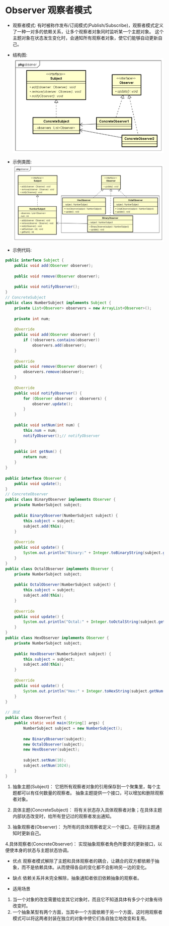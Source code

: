 # Observer 观察者模式

- 观察者模式:
有时被称作发布/订阅模式(Publish/Subscribe)，观察者模式定义了一种一对多的依赖关系，让多个观察者对象同时监听某一个主题对象。
这个主题对象在状态发生变化时，会通知所有观察者对象，使它们能够自动更新自己。

- 结构图:
![Observer_structure](images/16.Observer_structure.png)

- 示例类图:
![Observer_uml](images/16.Observer_uml.png)

- 示例代码:
```java
public interface Subject {
	public void add(Observer observer);

	public void remove(Observer observer);

	public void notifyObserver();
}
// ConcreteSubject
public class NumberSubject implements Subject {
	private List<Observer> observers = new ArrayList<Observer>();

	private int num;

	@Override
	public void add(Observer observer) {
		if (!observers.contains(observer))
			observers.add(observer);
	}

	@Override
	public void remove(Observer observer) {
		observers.remove(observer);
	}

	@Override
	public void notifyObserver() {
		for (Observer observer : observers) {
			observer.update();
		}
	}

	public void setNum(int num) {
		this.num = num;
		notifyObserver();// notifyObserver
	}

	public int getNum() {
		return num;
	}
}

public interface Observer {
	public void update();
}
// ConcreteObserver
public class BinaryObserver implements Observer {
	private NumberSubject subject;

	public BinaryObserver(NumberSubject subject) {
		this.subject = subject;
		subject.add(this);
	}

	@Override
	public void update() {
		System.out.println("Binary:" + Integer.toBinaryString(subject.getNum()));
	}
}
public class OctalObserver implements Observer {
	private NumberSubject subject;

	public OctalObserver(NumberSubject subject) {
		this.subject = subject;
		subject.add(this);
	}

	@Override
	public void update() {
		System.out.println("Octal:" + Integer.toOctalString(subject.getNum()));
	}
}
public class HexObserver implements Observer {
	private NumberSubject subject;

	public HexObserver(NumberSubject subject) {
		this.subject = subject;
		subject.add(this);
	}

	@Override
	public void update() {
		System.out.println("Hex:" + Integer.toHexString(subject.getNum()).toUpperCase());
	}
}

// 测试
public class ObserverTest {
	public static void main(String[] args) {
		NumberSubject subject = new NumberSubject();

		new BinaryObserver(subject);
		new OctalObserver(subject);
		new HexObserver(subject);
		
		subject.setNum(10);
		subject.setNum(1024);
	}
}
```

1. 抽象主题(Subject)：
它把所有观察者对象的引用保存到一个聚集里，每个主题都可以有任何数量的观察者。
抽象主题提供一个接口，可以增加和删除观察者对象。

2. 具体主题(ConcreteSubject)：
将有关状态存入具体观察者对象；在具体主题内部状态改变时，给所有登记过的观察者发出通知。

3. 抽象观察者(Observer)：
为所有的具体观察者定义一个接口，在得到主题通知时更新自己。

4.具体观察者(ConcreteObserver)：
实现抽象观察者角色所要求的更新接口，以便使本身的状态与主题状态协调。

- 优点
观察者模式解除了主题和具体观察者的耦合，让耦合的双方都依赖于抽象，而不是依赖具体。从而使得各自的变化都不会影响另一边的变化。

- 缺点
依赖关系并未完全解除，抽象通知者依旧依赖抽象的观察者。

- 适用场景
1.  当一个对象的改变需要给变其它对象时，而且它不知道具体有多少个对象有待改变时。
2. 一个抽象某型有两个方面，当其中一个方面依赖于另一个方面，这时用观察者模式可以将这两者封装在独立的对象中使它们各自独立地改变和复用。
